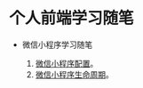 # 个人前端学习随笔
  
* 微信小程序学习随笔  

    1. [微信小程序配置](./wx/wx_config.md)。
    2. [微信小程序生命周期](./wx/wx_fram.md)。